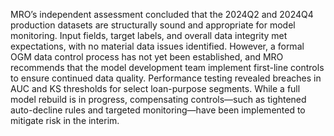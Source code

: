 MRO’s independent assessment concluded that the 2024Q2 and 2024Q4 production datasets are structurally sound and appropriate for model monitoring. Input fields, target labels, and overall data integrity met expectations, with no material data issues identified. However, a formal OGM data control process has not yet been established, and MRO recommends that the model development team implement first-line controls to ensure continued data quality. Performance testing revealed breaches in AUC and KS thresholds for select loan-purpose segments. While a full model rebuild is in progress, compensating controls—such as tightened auto-decline rules and targeted monitoring—have been implemented to mitigate risk in the interim.
